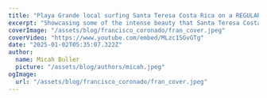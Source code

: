 ```yaml
---
title: "Playa Grande local surfing Santa Teresa Costa Rica on a REGULAR DAY."
excerpt: "Showcasing some of the intense beauty that Santa Teresa Costa Rica has to offer. Highlighting Francisco Coronado and friends, a professional surfer currently surfing for IPD. He just opened his very own cafe surfing specialty coffee and some amazing food and smoothies in Playa Grande, it is called Beach Break Surf Cafe."
coverImage: "/assets/blog/francisco_coronado/fran_cover.jpeg"
coverVideo: "https://www.youtube.com/embed/MLzc1SGvGTg"
date: "2025-01-02T05:35:07.322Z"
author:
  name: Micah Buller
  picture: "/assets/blog/authors/micah.jpeg"
ogImage:
  url: "/assets/blog/francisco_coronado/fran_cover.jpeg"
---
```

